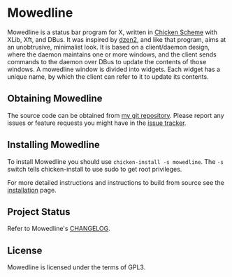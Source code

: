 
Mowedline
=========

Mowedline is a status bar program for X, written in [Chicken
Scheme](http://www.call-cc.org/) with XLib, Xft, and DBus.  It was
inspired by [dzen2](https://github.com/robm/dzen), and like
that program, aims at an unobtrusive, minimalist look.  It is based on a
client/daemon design, where the daemon maintains one or more windows, and
the client sends commands to the daemon over DBus to update the contents
of those windows.  A mowedline window is divided into widgets.  Each
widget has a unique name, by which the client can refer to it to update
its contents.


Obtaining Mowedline
-------------------

The source code can be obtained from
[my git repository](https://github.com/retroj/mowedline/).  Please
report any issues or feature requests you might have in the
[issue tracker](https://github.com/retroj/mowedline/issues).


Installing Mowedline
--------------------

To install Mowedline you should use `chicken-install -s mowedline`.
The `-s` switch tells chicken-install to use sudo to get root
privileges.

For more detailed instructions and instructions to build from source
see the [installation](https://github.com/retroj/mowedline/wiki/Installation)
page.


Project Status
--------------

Refer to Mowedline's
[CHANGELOG](https://github.com/retroj/mowedline/blob/master/CHANGELOG.md).


License
-------

Mowedline is licensed under the terms of GPL3.
